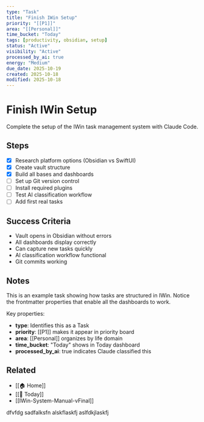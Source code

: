 ```yaml
---
type: "Task"
title: "Finish IWin Setup"
priority: "[[P1]]"
area: "[[Personal]]"
time_bucket: "Today"
tags: [productivity, obsidian, setup]
status: "Active"
visibility: "Active"
processed_by_ai: true
energy: "Medium"
due_date: 2025-10-19
created: 2025-10-18
modified: 2025-10-18
---
```


# Finish IWin Setup

Complete the setup of the IWin task management system with Claude Code.

## Steps
- [x] Research platform options (Obsidian vs SwiftUI)
- [x] Create vault structure
- [x] Build all bases and dashboards
- [ ] Set up Git version control
- [ ] Install required plugins
- [ ] Test AI classification workflow
- [ ] Add first real tasks

## Success Criteria
- Vault opens in Obsidian without errors
- All dashboards display correctly
- Can capture new tasks quickly
- AI classification workflow functional
- Git commits working

## Notes
This is an example task showing how tasks are structured in IWin. Notice the frontmatter properties that enable all the dashboards to work.

Key properties:
- **type**: Identifies this as a Task
- **priority**: [[P1]] makes it appear in priority board
- **area**: [[Personal]] organizes by life domain
- **time_bucket**: "Today" shows in Today dashboard
- **processed_by_ai**: true indicates Claude classified this

## Related
- [[🏠 Home]]
- [[📅 Today]]
- [[IWin-System-Manual-vFinal]]

dfvfdg
sadfalksfn
alskflaskfj
aslfdkjlaskfj
